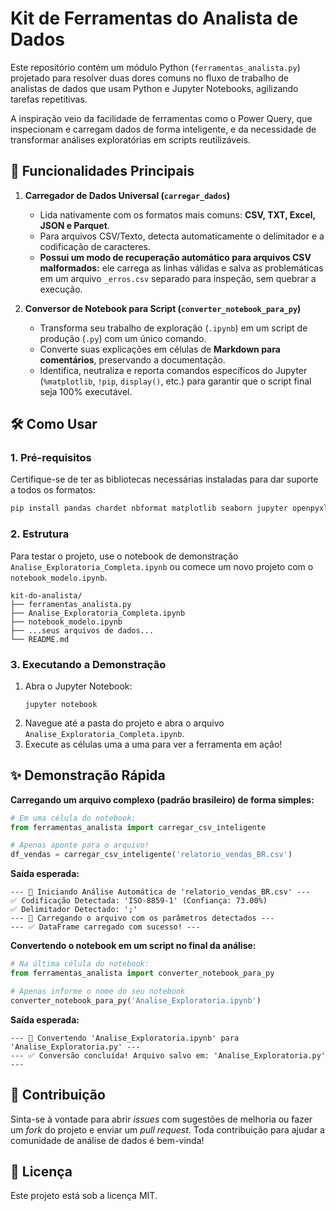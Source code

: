 # Kit de Ferramentas do Analista de Dados

Este repositório contém um módulo Python (`ferramentas_analista.py`) projetado para resolver duas dores comuns no fluxo de trabalho de analistas de dados que usam Python e Jupyter Notebooks, agilizando tarefas repetitivas.

A inspiração veio da facilidade de ferramentas como o Power Query, que inspecionam e carregam dados de forma inteligente, e da necessidade de transformar análises exploratórias em scripts reutilizáveis.

## 🚀 Funcionalidades Principais

1.  **Carregador de Dados Universal (`carregar_dados`)**
    -   Lida nativamente com os formatos mais comuns: **CSV, TXT, Excel, JSON e Parquet**.
    -   Para arquivos CSV/Texto, detecta automaticamente o delimitador e a codificação de caracteres.
    -   **Possui um modo de recuperação automático para arquivos CSV malformados:** ele carrega as linhas válidas e salva as problemáticas em um arquivo `_erros.csv` separado para inspeção, sem quebrar a execução.

2.  **Conversor de Notebook para Script (`converter_notebook_para_py`)**
    -   Transforma seu trabalho de exploração (`.ipynb`) em um script de produção (`.py`) com um único comando.
    -   Converte suas explicações em células de **Markdown para comentários**, preservando a documentação.
    -   Identifica, neutraliza e reporta comandos específicos do Jupyter (`%matplotlib`, `!pip`, `display()`, etc.) para garantir que o script final seja 100% executável.

## 🛠️ Como Usar

### 1. Pré-requisitos

Certifique-se de ter as bibliotecas necessárias instaladas para dar suporte a todos os formatos:

```bash
pip install pandas chardet nbformat matplotlib seaborn jupyter openpyxl pyarrowr
```

### 2. Estrutura

Para testar o projeto, use o notebook de demonstração `Analise_Exploratoria_Completa.ipynb` ou comece um novo projeto com o `notebook_modelo.ipynb`.

```
kit-do-analista/
├── ferramentas_analista.py
├── Analise_Exploratoria_Completa.ipynb
├── notebook_modelo.ipynb
├── ...seus arquivos de dados...
└── README.md
```

### 3. Executando a Demonstração

1.  Abra o Jupyter Notebook:
    ```
    jupyter notebook
    ```
2.  Navegue até a pasta do projeto e abra o arquivo `Analise_Exploratoria_Completa.ipynb`.
3.  Execute as células uma a uma para ver a ferramenta em ação!

## ✨ Demonstração Rápida

**Carregando um arquivo complexo (padrão brasileiro) de forma simples:**

```python
# Em uma célula do notebook:
from ferramentas_analista import carregar_csv_inteligente

# Apenas aponte para o arquivo!
df_vendas = carregar_csv_inteligente('relatorio_vendas_BR.csv')
```

**Saída esperada:**
```
--- 🚀 Iniciando Análise Automática de 'relatorio_vendas_BR.csv' ---
✅ Codificação Detectada: 'ISO-8859-1' (Confiança: 73.00%)
✅ Delimitador Detectado: ';'
--- 🔄 Carregando o arquivo com os parâmetros detectados ---
--- ✅ DataFrame carregado com sucesso! ---
```

**Convertendo o notebook em um script no final da análise:**

```python
# Na última célula do notebook:
from ferramentas_analista import converter_notebook_para_py

# Apenas informe o nome do seu notebook
converter_notebook_para_py('Analise_Exploratoria.ipynb')
```

**Saída esperada:**
```
--- 🔄 Convertendo 'Analise_Exploratoria.ipynb' para 'Analise_Exploratoria.py' ---
--- ✅ Conversão concluída! Arquivo salvo em: 'Analise_Exploratoria.py' ---
```

## 🤝 Contribuição

Sinta-se à vontade para abrir *issues* com sugestões de melhoria ou fazer um *fork* do projeto e enviar um *pull request*. Toda contribuição para ajudar a comunidade de análise de dados é bem-vinda!

## 📜 Licença

Este projeto está sob a licença MIT.